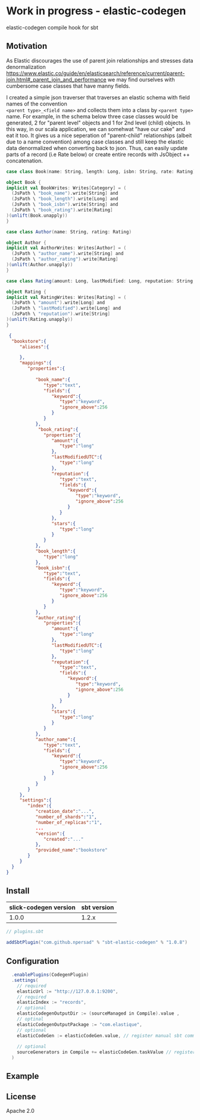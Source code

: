 # Work in progress - elastic-codegen

elastic-codegen compile hook for sbt


## Motivation
As Elastic discourages the use of parent join relationships and stresses data denormalization
https://www.elastic.co/guide/en/elasticsearch/reference/current/parent-join.html#_parent_join_and_performance
we may find ourselves with cumbersome case classes that have manny fields.

I created a simple json traverser that traverses
an elastic schema with field names of the convention <br/> `<parent type>_<field name>` and collects them into a class by `<parent type>` name.  For example, in the schema below three case classes would be generated, 2 for "parent level" objects and 1 for 2nd level (child) objects.  In this way, in our scala application, we can somehwat "have our cake" and eat it too. It gives us a nice seperation of "parent-child" relationships (albeit due to a name convention) among case classes and still keep the elastic data denormalized when converting back to json.  Thus, can easily update parts of a record (i.e Rate below) or create entire records with JsObject ++ concatenation. 
  
  ```scala
case class Book(name: String, length: Long, isbn: String, rate: Rating)
  
object Book {
  implicit val BookWrites: Writes[Category] = (
    (JsPath \ "book_name").write[String] and
    (JsPath \ "book_length").write[Long] and
    (JsPath \ "book_isbn").write[String] and
    (JsPath \ "book_rating").write[Rating]
  )(unlift(Book.unapply))
}

case class Author(name: String, rating: Rating)
  
object Author {
  implicit val AuthorWrites: Writes[Author] = (
    (JsPath \ "author_name").write[String] and
    (JsPath \ "author_rating").write[Rating]
  )(unlift(Author.unapply))
}

case class Rating(amount: Long, lastModified: Long, reputation: String, stars: Long)

object Rating {
  implicit val RatingWrites: Writes[Rating] = (
    (JsPath \ "amount").write[Long] and
    (JsPath \ "lastModified").write[Long] and
    (JsPath \ "reputation").write[String] 
  )(unlift(Rating.unapply))
}

  
  ```
 ```json
  {  
   "bookstore":{  
      "aliases":{  

      },
      "mappings":{  
         "properties":{  
         
            "book_name":{  
               "type":"text",
               "fields":{  
                  "keyword":{  
                     "type":"keyword",
                     "ignore_above":256
                  }
               }
            },
             "book_rating":{  
               "properties":{  
                  "amount":{  
                     "type":"long"
                  },
                  "lastModifiedUTC":{  
                     "type":"long"
                  },
                  "reputation":{  
                     "type":"text",
                     "fields":{  
                        "keyword":{  
                           "type":"keyword",
                           "ignore_above":256
                        }
                     }
                  },
                  "stars":{  
                     "type":"long"
                  }
               }
            },
            "book_length":{  
               "type":"long"
            },
            "book_isbn":{  
               "type":"text",
               "fields":{  
                  "keyword":{  
                     "type":"keyword",
                     "ignore_above":256
                  }
               }
            },
            "author_rating":{  
               "properties":{  
                  "amount":{  
                     "type":"long"
                  },
                  "lastModifiedUTC":{  
                     "type":"long"
                  },
                  "reputation":{  
                     "type":"text",
                     "fields":{  
                        "keyword":{  
                           "type":"keyword",
                           "ignore_above":256
                        }
                     }
                  },
                  "stars":{  
                     "type":"long"
                  }
               }
            },
            "author_name":{  
               "type":"text",
               "fields":{  
                  "keyword":{  
                     "type":"keyword",
                     "ignore_above":256
                  }
               }
            }
         }
      },
      "settings":{  
         "index":{  
            "creation_date":"...",
            "number_of_shards":"1",
            "number_of_replicas":"1",
            ...
            "version":{  
               "created":"..."
            },
            "provided_name":"bookstore"
         }
      }
   }
}
 ```
  

## Install

|slick-codegen version|sbt version|
|---------------------|-----------|
|                1.0.0|      1.2.x|


```scala
// plugins.sbt

addSbtPlugin("com.github.npersad" % "sbt-elastic-codegen" % "1.0.8")

```

## Configuration

```scala
  .enablePlugins(CodegenPlugin)
  .settings(
    // required
    elasticUrl := "http://127.0.0.1:9200",
    // required
    elasticIndex := "records",
    // optional
    elasticCodegenOutputDir := (sourceManaged in Compile).value ,
    // optinal
    elasticCodegenOutputPackage := "com.elastique",
    // optional 
    elasticCodeGen := elasticCodeGen.value, // register manual sbt command)
    
    // optional
    sourceGenerators in Compile += elasticCodeGen.taskValue // register automatic code generation on every compile, remove for only manual use)
  )
```

## Example



## License

Apache 2.0
